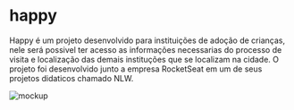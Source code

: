 # happy
Happy é um projeto desenvolvido para instituições de adoção de crianças, nele será possivel ter acesso as informações necessarias do processo de visita e localização das demais instituções que se localizam na cidade. O projeto foi desenvolvido junto a empresa RocketSeat em um de seus projetos didaticos chamado NLW.

![mockup](https://user-images.githubusercontent.com/36475975/97507954-25194c80-195d-11eb-8b9c-1af6a24f4bed.png)

